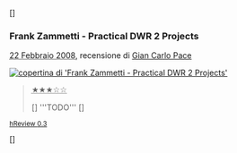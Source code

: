 [<html>]
<div class="hreview">
  <h3 class="summary"><span class="item fn">Frank Zammetti - Practical DWR 2 Projects</span></h3>
  <abbr class="dtreviewed" title="20080220T0000++0100">22 Febbraio 2008,</abbr> recensione di
  <span class="reviewer vcard">
	 <span class="fn"><a href="Wiki?GianCarloPace">Gian Carlo Pace</a></span>
  </span>
<p/>
  <span class="type" style="display:none">product</span>
<a class="item url" href="http://www.apress.com/book/view/9781590599419">
  <img alt="copertina di 'Frank Zammetti - Practical DWR 2 Projects'" src="http://www.apress.com/resource/bookcover/9781590599419?size=medium" class="photo" />
</a>
<p/>
  <blockquote class="description">
	 <p><abbr title="3" class="rating" style="font-family:'Hiragino Kaku Gothic Pro';">&#9733;&#9733;&#9733;&#9734;&#9734;</abbr></p>
[</html>]
'''TODO'''
[<html>]
  </blockquote>
  <p style="font-size:smaller;"><a href="http://microformats.org/wiki/hreview">hReview <span class="version">0.3</span></a></p>
</div>
[</html>]

